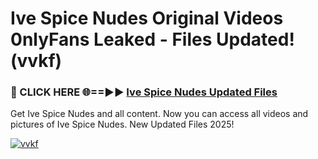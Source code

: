 # Ive Spice Nudes Original Videos 0nlyFans Leaked - Files Updated! (vvkf)

<h3>🔴 CLICK HERE 🌐==►► <a href="https://tinyurl.com/x26r9saj" rel="nofollow">Ive Spice Nudes Updated Files</a></h3>

Get Ive Spice Nudes and all content. Now you can access all videos and pictures of Ive Spice Nudes. New Updated Files 2025!

[![vvkf](https://i.imgur.com/LkgZPqh.gif)](https://tinyurl.com/x26r9saj)
